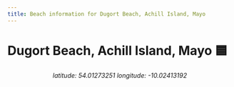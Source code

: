 ```yaml
---
title: Beach information for Dugort Beach, Achill Island, Mayo
---
```

# Dugort Beach, Achill Island, Mayo 🟦

<div align="center"><i>latitude: 54.01273251 longitude: -10.02413192</i></div>